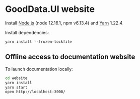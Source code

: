 # GoodData.UI website

Install [Node.js](http://nodejs.org) (node 12.16.1, npm v6.13.4) and [Yarn](https://classic.yarnpkg.com) 1.22.4.

Install dependencies:
```
yarn install --frozen-lockfile
```

## Offline access to documentation website

To launch documentation locally:

```bash
cd website
yarn install
yarn start
open http://localhost:3000/
```
